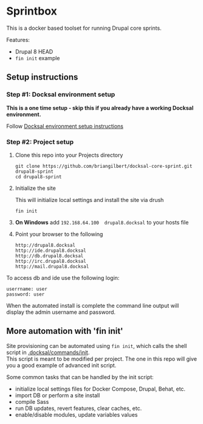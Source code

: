 # Sprintbox

This is a docker based toolset for running Drupal core sprints.  

Features:

- Drupal 8 HEAD
- `fin init` example

## Setup instructions

### Step #1: Docksal environment setup

**This is a one time setup - skip this if you already have a working Docksal environment.**  

Follow [Docksal environment setup instructions](http://docksal.readthedocs.io/en/master/getting-started/env-setup)

### Step #2: Project setup

1. Clone this repo into your Projects directory

    ```
    git clone https://github.com/briangilbert/docksal-core-sprint.git drupal8-sprint
    cd drupal8-sprint
    ```

2. Initialize the site

    This will initialize local settings and install the site via drush

    ```
    fin init
    ```

3. **On Windows** add `192.168.64.100  drupal8.docksal` to your hosts file

4. Point your browser to the following

    ```
    http://drupal8.docksal
    http://ide.drupal8.docksal
    http://db.drupal8.docksal
    http://irc.drupal8.docksal
    http://mail.drupal8.docksal
    ```

To access db and ide use the following login:
```
userrname: user
password: user
```

When the automated install is complete the command line output will display the admin username and password.

## More automation with 'fin init'

Site provisioning can be automated using `fin init`, which calls the shell script in [.docksal/commands/init](.docksal/commands/init).  
This script is meant to be modified per project. The one in this repo will give you a good example of advanced init script.

Some common tasks that can be handled by the init script:

- initialize local settings files for Docker Compose, Drupal, Behat, etc.
- import DB or perform a site install
- compile Sass
- run DB updates, revert features, clear caches, etc.
- enable/disable modules, update variables values
